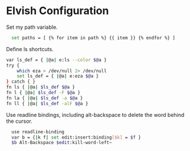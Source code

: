 # Elvish Configuration

Set my path variable.
```sh
  set paths = [ {% for item in path %} {{ item }} {% endfor %} ]
```

Define ls shortcuts.
```sh
var ls_def = { |@a| e:ls --color $@a }
try {
	which eza > /dev/null 2> /dev/null
	set ls_def = { |@a| e:eza $@a }
} catch { }
fn ls { |@a| $ls_def $@a }
fn l { |@a| $ls_def -F $@a }
fn la { |@a| $ls_def -a $@a }
fn ll { |@a| $ls_def -alF $@a }
```

Use readline bindings, including alt-backspace to delete the word behind the cursor.
```sh
  use readline-binding
  var b = {|k f| set edit:insert:binding[$k] = $f }
  $b Alt-Backspace $edit:kill-word-left~
```

